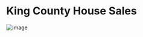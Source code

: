 # King County House Sales
![image](https://github.com/Karaba97/DataAnalysisProjects/assets/44918964/eb15b022-10d2-40c0-ab3a-e29860ab7ed2)

